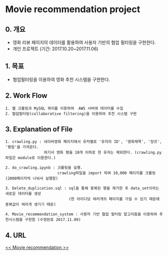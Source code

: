 # Movie recommendation project

## 0. 개요
- 영화 리뷰 페이지의 데이터를 활용하여 사용자 기반의 협업 필터링을 구현한다.
- 개인 프로젝트 (기간: 2017.10.20~2017.11.06)

## 1. 목표

- 협업필터링을 이용하여 영화 추천 시스템을 구현한다.

## 2. Work Flow

	1. 웹 크롤링과 MySQL 쿼리를 이용하여  AWS 서버에 데이터를 수집
	2. 협업필터링(collaborative filtering)을 이용하여 추천 시스템 구현

## 3. Explanation of File
	1. crawling.py : 네이버영화 페이지에서 유저별로 '유저의 ID', '영화제목', '장르', '평점'을 가져온다. 
	                 여기서 영화 평을 10개 이하로 한 유저는 제외한다. (crawling.py 파일은 module로 이용한다.)

	2. do_crawling.ipynb : 크롤링을 실행.
                           crawling파일을 import 하여 10,000 페이지를 크롤링 (2000페이지씩 나눠서 실행함)

	3. Delete_duplication.sql : sql을 통해 중복된 행을 제거한 후 data_set이라는 새로운 데이터를 생성
	                            (한 아이디당 여러개의 페이지를 가질 수 있기 때문에 중복값이 여러개 생기기 때문)

	4. Movie_recommendation_system : 사용자 기반 협업 필터링 알고리즘을 이용하여 추천시스템을 구현함 (수정완료 2017.11.09)
	       
## 4. URL
[<< Movie recommendation >>](https://render.githubusercontent.com/view/ipynb?commit=e2159a9704a992789c517c166bc6065ed7dad4b7&enc_url=68747470733a2f2f7261772e67697468756275736572636f6e74656e742e636f6d2f596f6f6f6e6b79756e672f4d6f7669655f7265636f6d6d656e646174696f6e2f653231353961393730346139393237383963353137633136366263363036356564376461643462372f30342e2532304d6f7669655f7265636f6d6d656e646174696f6e5f73797374656d2e6970796e62&nwo=Yooonkyung%2FMovie_recommendation&path=04.+Movie_recommendation_system.ipynb&repository_id=107040258&repository_type=Repository#%EC%82%AC%EC%9A%A9%EC%9E%90-%EA%B8%B0%EB%B0%98-%ED%98%91%EC%97%85%ED%95%84%ED%84%B0%EB%A7%81%EC%9D%84-%EC%9D%B4%EC%9A%A9%ED%95%9C-%EC%98%81%ED%99%94-%EC%B6%94%EC%B2%9C-%EC%8B%9C%EC%8A%A4%ED%85%9C)